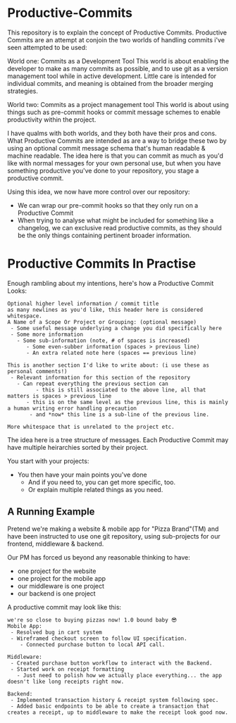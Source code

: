 # Productive-Commits
This repository is to explain the concept of Productive Commits.
Productive Commits are an attempt at conjoin the two worlds of handling commits i've seen attempted to be used:

World one: Commits as a Development Tool
This world is about enabling the developer to make as many commits as possible, and to use git as a version management tool while in active development.
Little care is intended for individual commits, and meaning is obtained from the broader merging strategies.

World two: Commits as a project management tool
This world is about using things such as pre-commit hooks or commit message schemes to enable productivity within the project. 

I have qualms with both worlds, and they both have their pros and cons. 
What Productive Commits are intended as are a way to bridge these two by using an optional commit message schema that's human readable & machine readable.
The idea here is that you can commit as much as you'd like with normal messages for your own personal use, but when you have something productive you've done to your repository, you stage a productive commit.

Using this idea, we now have more control over our repository:
 - We can wrap our pre-commit hooks so that they only run on a Productive Commit
 - When trying to analyse what might be included for something like a changelog, we can exclusive read productive commits, as they should be the only things containing pertinent broader information.

# Productive Commits In Practise
Enough rambling about my intentions, here's how a Productive Commit Looks:
```
Optional higher level information / commit title
as many newlines as you'd like, this header here is considered whitespace.
A Name of a Scope Or Project or Grouping: (optional message)
 - Some useful message underlying a change you did specifically here
 - Some more information
   - Some sub-information (note, # of spaces is increased)
      - Some even-subber information (spaces > previous line)
      - An extra related note here (spaces == previous line)

This is another section I'd like to write about: (i use these as personal comments!)
 - Relevant information for this section of the repository
   - Can repeat everything the previous section can
         - this is still associated to the above line, all that matters is spaces > previous line
      - this is on the same level as the previous line, this is mainly a human writing error handling precaution
       - and *now* this line is a sub-line of the previous line.

More whitespace that is unrelated to the project etc.
```
The idea here is a tree structure of messages. Each Productive Commit may have multiple heirarchies sorted by their project.

You start with your projects:
  - You then have your main points you've done
     - And if you need to, you can get more specific, too.
     - Or explain multiple related things as you need.

## A Running Example
Pretend we're making a website & mobile app for "Pizza Brand"(TM) and have been instructed to use one git repository, using sub-projects for our frontend, middleware & backend.

Our PM has forced us beyond any reasonable thinking to have:
- one project for the website
- one project for the mobile app
- our middleware is one project
- our backend is one project

A productive commit may look like this:
```
we're so close to buying pizzas now! 1.0 bound baby 😎
Mobile App:
 - Resolved bug in cart system
 - Wireframed checkout screen to follow UI specification.
    - Connected purchase button to local API call.

Middleware:
 - Created purchase button workflow to interact with the Backend.
 - Started work on receipt formatting
   - Just need to polish how we actually place everything... the app doesn't like long receipts right now.

Backend:
 - Implemented transaction history & receipt system following spec.
 - Added basic endpoints to be able to create a transaction that creates a receipt, up to middleware to make the receipt look good now.
```
